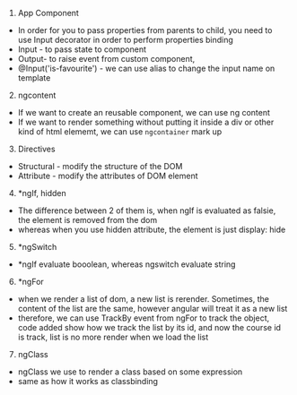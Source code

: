 1. App Component

- In order for you to pass properties from parents to child, you need to use Input decorator in order to perform properties binding
- Input - to pass state to component
- Output- to raise event from custom component,
- @Input('is-favourite') - we can use alias to change the input name on template

2. ngcontent

- If we want to create an reusable component, we can use ng content
- If we want to render something without putting it inside a div or other kind of html elememt, we can use `ngcontainer` mark up

3. Directives

- Structural - modify the structure of the DOM
- Attribute - modify the attributes of DOM element

4. \*ngIf, hidden

- The difference between 2 of them is, when ngIf is evaluated as falsie, the element is removed from the dom
- whereas when you use hidden attribute, the element is just display: hide

5. \*ngSwitch

- \*ngIf evaluate booolean, whereas ngswitch evaluate string

6. \*ngFor

- when we render a list of dom, a new list is rerender. Sometimes, the content of the list are the same, however angular will treat it as a new list
- therefore, we can use TrackBy event from ngFor to track the object, code added show how we track the list by its id, and now the course id is track, list is no more render when we load the list

7. ngClass

- ngClass we use to render a class based on some expression
- same as how it works as classbinding
